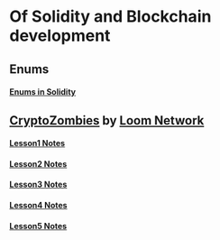 # Of Solidity and Blockchain development 

## Enums

#### [Enums in Solidity](enum/enum_main.md)

## [CryptoZombies](https://cryptozombies.io/) by [Loom Network](https://twitter.com/loomnetwork)

#### [Lesson1 Notes](cryptoZombies/lesson1.md)

#### [Lesson2 Notes](cryptoZombies/lesson2.md)

#### [Lesson3 Notes](cryptoZombies/lesson3.md)

#### [Lesson4 Notes](cryptoZombies/lesson4.md)

#### [Lesson5 Notes](cryptoZombies/lesson5.md)
